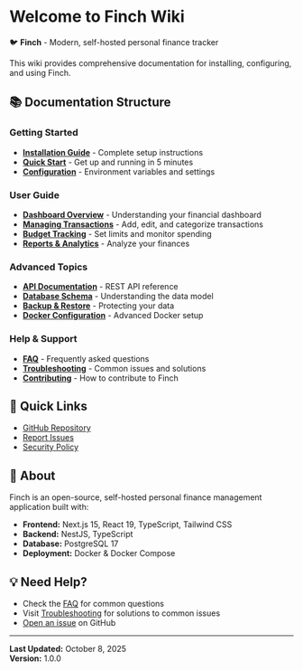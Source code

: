# Welcome to Finch Wiki

🐦 **Finch** - Modern, self-hosted personal finance tracker

This wiki provides comprehensive documentation for installing, configuring, and using Finch.

## 📚 Documentation Structure

### Getting Started
- **[Installation Guide](Installation-Guide)** - Complete setup instructions
- **[Quick Start](Quick-Start)** - Get up and running in 5 minutes
- **[Configuration](Configuration)** - Environment variables and settings

### User Guide
- **[Dashboard Overview](Dashboard-Overview)** - Understanding your financial dashboard
- **[Managing Transactions](Managing-Transactions)** - Add, edit, and categorize transactions
- **[Budget Tracking](Budget-Tracking)** - Set limits and monitor spending
- **[Reports & Analytics](Reports-Analytics)** - Analyze your finances

### Advanced Topics
- **[API Documentation](API-Documentation)** - REST API reference
- **[Database Schema](Database-Schema)** - Understanding the data model
- **[Backup & Restore](Backup-Restore)** - Protecting your data
- **[Docker Configuration](Docker-Configuration)** - Advanced Docker setup

### Help & Support
- **[FAQ](FAQ)** - Frequently asked questions
- **[Troubleshooting](Troubleshooting)** - Common issues and solutions
- **[Contributing](Contributing)** - How to contribute to Finch

## 🚀 Quick Links

- [GitHub Repository](https://github.com/PeterPage2115/Finch)
- [Report Issues](https://github.com/PeterPage2115/Finch/issues)
- [Security Policy](https://github.com/PeterPage2115/Finch/security/policy)

## 📖 About

Finch is an open-source, self-hosted personal finance management application built with:
- **Frontend:** Next.js 15, React 19, TypeScript, Tailwind CSS
- **Backend:** NestJS, TypeScript
- **Database:** PostgreSQL 17
- **Deployment:** Docker & Docker Compose

## 💡 Need Help?

- Check the [FAQ](FAQ) for common questions
- Visit [Troubleshooting](Troubleshooting) for solutions to common issues
- [Open an issue](https://github.com/PeterPage2115/Finch/issues) on GitHub

---

**Last Updated:** October 8, 2025  
**Version:** 1.0.0
